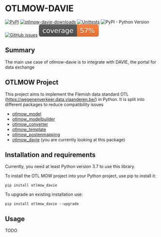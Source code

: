 # OTLMOW-DAVIE
[![PyPI](https://img.shields.io/pypi/v/otlmow-davie?label=latest%20release)](https://pypi.org/project/otlmow-davie/)
[![otlmow-davie-downloads](https://img.shields.io/pypi/dm/otlmow-davie)](https://pypi.org/project/otlmow-davie/)
[![Unittests](https://github.com/davidvlaminck/OTLMOW-DAVIE/actions/workflows/unittest.yml/badge.svg)](https://github.com/davidvlaminck/OTLMOW-DAVIE/actions/workflows/unittest.yml)
![PyPI - Python Version](https://img.shields.io/pypi/pyversions/otlmow-davie)
[![GitHub issues](https://img.shields.io/github/issues/davidvlaminck/OTLMOW-DAVIE)](https://github.com/davidvlaminck/OTLMOW-DAVIE/issues)
[![coverage](https://github.com/davidvlaminck/OTLMOW-DAVIE/blob/master/UnitTests/coverage.svg)](https://htmlpreview.github.io/?https://github.com/davidvlaminck/OTLMOW-DAVIE/blob/master/UnitTests/htmlcov/index.html)

## Summary
The main use case of otlmow-davie is to integrate with DAVIE, the portal for data exchange 

## OTLMOW Project 
This project aims to implement the Flemish data standard OTL (https://wegenenverkeer.data.vlaanderen.be/) in Python.
It is split into different packages to reduce compatibility issues
- [otlmow_model](https://github.com/davidvlaminck/OTLMOW-Model)
- [otlmow_modelbuilder](https://github.com/davidvlaminck/OTLMOW-ModelBuilder)
- [otlmow_converter](https://github.com/davidvlaminck/OTLMOW-Converter) 
- [otlmow_template](https://github.com/davidvlaminck/OTLMOW-Template) 
- [otlmow_postenmapping](https://github.com/davidvlaminck/OTLMOW-PostenMapping) 
- [otlmow_davie](https://github.com/davidvlaminck/OTLMOW-DAVIE) (you are currently looking at this package)


## Installation and requirements
Currently, you need at least Python version 3.7 to use this library.

To install the OTL MOW project into your Python project, use pip to install it:
``` 
pip install otlmow_davie
```
To upgrade an existing installation use:
``` 
pip install otlmow_davie --upgrade
```

## Usage
TODO